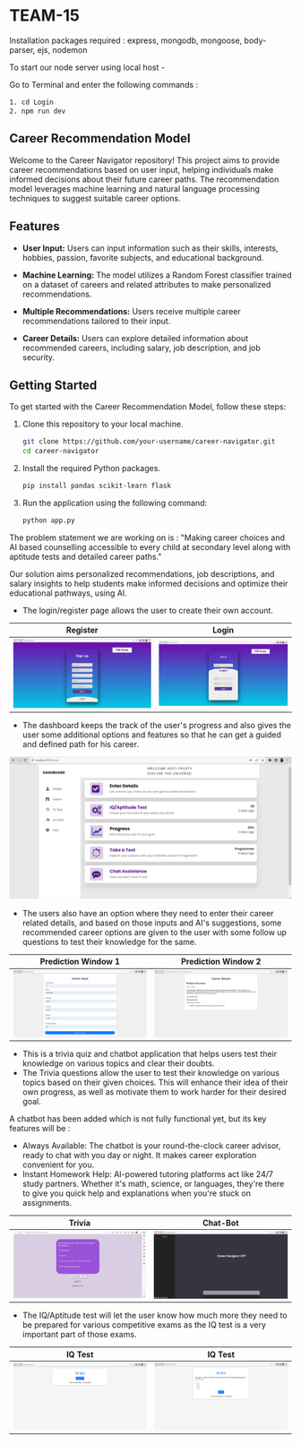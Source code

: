 <h1>TEAM-15</h1>

Installation packages required : express, mongodb, mongoose, body-parser, ejs, nodemon

To start our node server using local host -

Go to Terminal and enter the following commands :

```
1. cd Login
2. npm run dev
```
## Career Recommendation Model

Welcome to the Career Navigator repository! This project aims to provide career recommendations based on user input, helping individuals make informed decisions about their future career paths. The recommendation model leverages machine learning and natural language processing techniques to suggest suitable career options.

## Features

- **User Input:** Users can input information such as their skills, interests, hobbies, passion, favorite subjects, and educational background.

- **Machine Learning:** The model utilizes a Random Forest classifier trained on a dataset of careers and related attributes to make personalized recommendations.

- **Multiple Recommendations:** Users receive multiple career recommendations tailored to their input.

- **Career Details:** Users can explore detailed information about recommended careers, including salary, job description, and job security.

## Getting Started

To get started with the Career Recommendation Model, follow these steps:

1. Clone this repository to your local machine.

   ```bash
   git clone https://github.com/your-username/career-navigator.git
   cd career-navigator
   ```
1. Install the required Python packages.
   ```bash
   pip install pandas scikit-learn flask
   ```
2. Run the application using the following command:
   ```bash
   python app.py
   ```

The problem statement we are working on is : "Making career choices and AI based counselling accessible to every child at secondary level along with aptitude tests and detailed career paths."

Our solution aims personalized recommendations, job descriptions, and salary insights to help students make informed decisions and optimize their educational pathways, using AI.

* The login/register page allows the user to create their own account. 

| Register | Login |
|---|---|
| ![register](img/signup.png) | ![login](img/login.png) |

* The dashboard keeps the track of the user's progress and also gives the user some additional options and features so that he can get a guided and defined path for his career.
  
![dashboard](img/dashboard.png)

* The users also have an option where they need to enter their career related details, and based on those inputs and AI's suggestions, some recommended career options are given to the user with some follow up questions to test their knowledge for the same.

| Prediction Window 1 | Prediction Window 2 |
|---|---|
| ![prediction window](img/prediction1.png) | ![prediction window](img/prediction2.png) |

* This is a trivia quiz and chatbot application that helps users test their knowledge on various topics and clear their doubts.
* The Trivia questions allow the user to test their knowledge on various topics based on their given choices. This will enhance their idea of their own progress, as well as motivate them to work harder for their desired goal.

A chatbot has been added which is not fully functional yet, but its key features will be :
* Always Available: The chatbot is your round-the-clock career advisor, ready to chat with you day or night. It makes career exploration convenient for you.
* Instant Homework Help: AI-powered tutoring platforms act like 24/7 study partners. Whether it's math, science, or languages, they're there to give you quick help and explanations when you're stuck on assignments.

| Trivia | Chat-Bot |
|---|---|
| ![trivia](img/trivia.jpeg) | ![chatbot](img/chatbot.png) |

* The IQ/Aptitude test will let the user know how much more they need to be prepared for various competitive exams as the IQ test is a very important part of those exams.

| IQ Test | IQ Test |
|---|---|
| ![register](img/iqtest1.png) |![register](img/iqtest2.png)|




